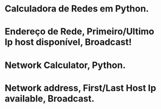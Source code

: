 # Calculadora de Redes em Python.
# Endereço de Rede, Primeiro/Ultimo Ip host disponível, Broadcast!

# Network Calculator, Python.
# Network address, First/Last Host Ip available, Broadcast.
